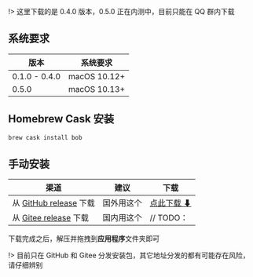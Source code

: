 !> 这里下载的是 0.4.0 版本，0.5.0 正在内测中，目前只能在 QQ 群内下载

## 系统要求

| 版本 | 系统要求 |
| --- | --- |
| 0.1.0 - 0.4.0 | macOS 10.12+ |
| 0.5.0 | macOS 10.13+ |

## Homebrew Cask 安装

```bash
brew cask install bob
```

## 手动安装

| 渠道 | 建议 | 下载 |
| --- | --- | --- |
| 从 [GitHub release](https://github.com/ripperhe/Bob/releases) 下载 | 国外用这个 | [点此下载 ⬇](https://github.com/ripperhe/Bob/releases/latest/download/Bob.app.zip) |
| 从 [Gitee release](https://gitee.com/ripperhe/Bob/releases) 下载 | 国内用这个 | // TODO： |

下载完成之后，解压并拖拽到**应用程序**文件夹即可

!> 目前只在 GitHub 和 Gitee 分发安装包，其它地址分发的都有可能存在风险，请仔细辨别